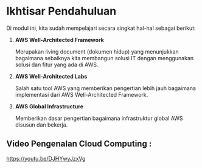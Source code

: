 # Ikhtisar Pendahuluan
Di modul ini, kita sudah mempelajari secara singkat hal-hal sebagai 
berikut:


1. **AWS Well-Architected Framework**

    Merupakan living document (dokumen hidup) yang menunjukkan bagaimana sebaiknya kita membangun solusi IT dengan menggunakan solusi dan fitur yang ada di AWS.

2. **AWS Well-Architected Labs**

    Salah satu tool AWS yang memberikan pengertian lebih jauh bagaimana implementasi dari AWS Well-Architected Framework.

3. **AWS Global Infrastructure**

    Memberikan dasar pengertian bagaimana infrastruktur global AWS disusun dan bekerja. 
    
## Video Pengenalan Cloud Computing :
https://youtu.be/DJHYwyJzxVg